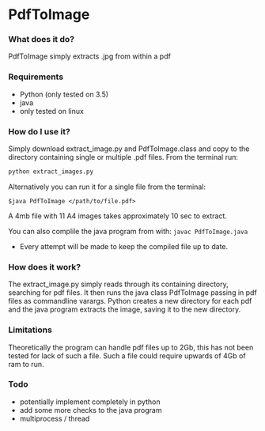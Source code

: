 # PdfToImage
### What does it do?
PdfToImage simply extracts .jpg from within a pdf

### Requirements
- Python (only tested on 3.5)
- java
- only tested on linux

### How do I use it?
Simply download extract_image.py and PdfToImage.class and copy to the directory containing single or multiple .pdf files.
From the terminal run:
```python
python extract_images.py
```
Alternatively you can run it for a single file from the terminal:
```
$java PdfToImage </path/to/file.pdf>
```

A 4mb file with 11 A4 images takes approximately 10 sec to extract.

You can also complile the java program from with:
```javac PdfToImage.java``` 
  - Every attempt will be made to keep the compiled file up to date.

### How does it work?
The extract_image.py simply reads through its containing directory, searching for pdf files. It then runs the java class PdfToImage passing in pdf files as commandline varargs. Python creates a new directory for each pdf and the java program extracts the image, saving it to the new directory.

### Limitations
Theoretically the program can handle pdf files up to 2Gb, this has not been tested for lack of such a file.
Such a file could require upwards of 4Gb of ram to run.

### Todo
- potentially implement completely in python
- add some more checks to the java program
- multiprocess / thread
